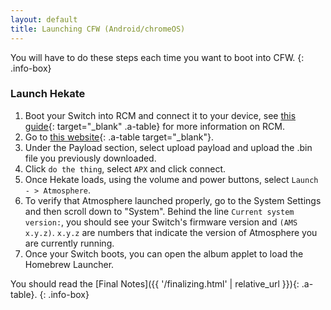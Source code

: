 ```yaml
---
layout: default
title: Launching CFW (Android/chromeOS)
---
```


You will have to do these steps each time you want to boot into CFW.
{: .info-box}

### Launch Hekate

1. Boot your Switch into RCM and connect it to your device, see [this guide](https://xghostboyx.github.io/RCM-Guide){: target="_blank" .a-table} for more information on RCM.
2. Go to [this website](https://atlas44.s3-us-west-2.amazonaws.com/web-fusee-launcher/index.html){: .a-table target="_blank"}.
3. Under the Payload section, select upload payload and upload the .bin file you previously downloaded.
4. Click `do the thing`, select `APX` and click connect.</li>
5. Once Hekate loads, using the volume and power buttons, select `Launch - > Atmosphere`.
6. To verify that Atmosphere launched properly, go to the System Settings and then scroll down to "System". Behind the line `Current system version:`, you should see your Switch's firmware version and `(AMS x.y.z)`. `x.y.z` are numbers that indicate the version of Atmosphere you are currently running.
7. Once your Switch boots, you can open the album applet to load the Homebrew Launcher.

You should read the [Final Notes]({{ '/finalizing.html' | relative_url }}){: .a-table}.
{: .info-box}